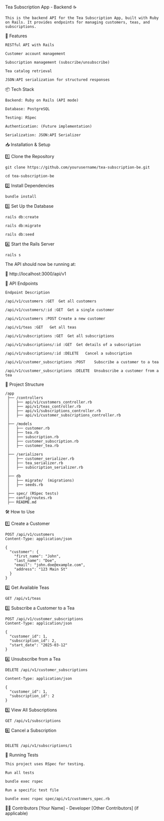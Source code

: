 Tea Subscription App - Backend ☕️
```
This is the backend API for the Tea Subscription App, built with Ruby on Rails. It provides endpoints for managing customers, teas, and subscriptions.
```
🚀 Features
```
RESTful API with Rails

Customer account management

Subscription management (subscribe/unsubscribe)

Tea catalog retrieval

JSON:API serialization for structured responses

```
📦 Tech Stack
```
Backend: Ruby on Rails (API mode)

Database: PostgreSQL

Testing: RSpec

Authentication: (Future implementation)

Serialization: JSON:API Serializer

```

📥 Installation & Setup


1️⃣ Clone the Repository

```
git clone https://github.com/yourusername/tea-subscription-be.git

cd tea-subscription-be
```

2️⃣ Install Dependencies

```
bundle install
```

3️⃣ Set Up the Database

```
rails db:create

rails db:migrate

rails db:seed
```

4️⃣ Start the Rails Server

```
rails s
```
The API should now be running at:

🔗 http://localhost:3000/api/v1


🔌 API Endpoints
```
Endpoint Description

/api/v1/customers :GET	Get all customers

/api/v1/customers/:id :GET	Get a single customer

/api/v1/customers :POST	Create a new customer

/api/v1/teas :GET	Get all teas

/api/v1/subscriptions :GET	Get all subscriptions

/api/v1/subscriptions/:id :GET	Get details of a subscription

/api/v1/subscriptions/:id :DELETE	Cancel a subscription

/api/v1/customer_subscriptions :POST	Subscribe a customer to a tea

/api/v1/customer_subscriptions :DELETE	Unsubscribe a customer from a tea
```

📂 Project Structure

```
/app
 ├── /controllers
 │   ├── api/v1/customers_controller.rb
 │   ├── api/v1/teas_controller.rb
 │   ├── api/v1/subscriptions_controller.rb
 │   ├── api/v1/customer_subscriptions_controller.rb
 │
 ├── /models
 │   ├── customer.rb
 │   ├── tea.rb
 │   ├── subscription.rb
 │   ├── customer_subscription.rb
 │   ├── customer_tea.rb
 │
 ├── /serializers
 │   ├── customer_serializer.rb
 │   ├── tea_serializer.rb
 │   ├── subscription_serializer.rb
 │
 ├── db
 │   ├── migrate/  (migrations)
 │   ├── seeds.rb
 │
 ├── spec/ (RSpec tests)
 ├── config/routes.rb
 ├── README.md
```


🛠 How to Use

1️⃣ Create a Customer

```
POST /api/v1/customers
Content-Type: application/json

{
  "customer": {
    "first_name": "John",
    "last_name": "Doe",
    "email": "john.doe@example.com",
    "address": "123 Main St"
  }
}
```
2️⃣ Get Available Teas
```
GET /api/v1/teas
```
3️⃣ Subscribe a Customer to a Tea
```
POST /api/v1/customer_subscriptions
Content-Type: application/json

{
  "customer_id": 1,
  "subscription_id": 2,
  "start_date": "2025-03-12"
}
```
4️⃣ Unsubscribe from a Tea
```
DELETE /api/v1/customer_subscriptions

Content-Type: application/json

{
  "customer_id": 1,
  "subscription_id": 2
}
```

5️⃣ View All Subscriptions

```
GET /api/v1/subscriptions
```

6️⃣ Cancel a Subscription

```

DELETE /api/v1/subscriptions/1
```
🧪 Running Tests
```
This project uses RSpec for testing.

Run all tests

bundle exec rspec

Run a specific test file

bundle exec rspec spec/api/v1/customers_spec.rb

```
👨‍💻 Contributors
[Your Name] - Developer
[Other Contributors] (if applicable)


